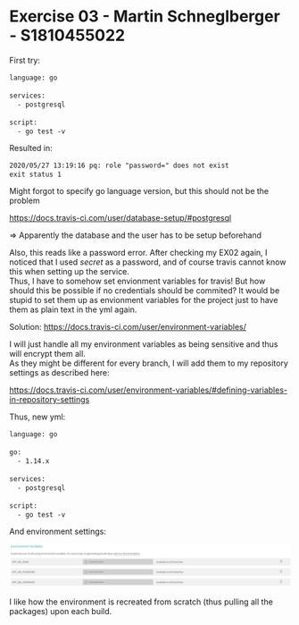 # Exercise 03 - Martin Schneglberger - S1810455022

First try:

```
language: go

services: 
  - postgresql

script:
  - go test -v
```

Resulted in:   

```
2020/05/27 13:19:16 pq: role "password=" does not exist
exit status 1
```

Might forgot to specify go language version, but this should not be the problem

https://docs.travis-ci.com/user/database-setup/#postgresql 

=> Apparently the database and the user has to be setup beforehand

Also, this reads like a password error. After checking my EX02 again, I noticed that I used *secret* as a password, and of course travis cannot know this when setting up the service.  
Thus, I have to somehow set envionment variables for travis!
But how should this be possible if no credentials should be commited? It would be stupid to set them up as envionment variables for the project just to have them as plain text in the yml again.

Solution: https://docs.travis-ci.com/user/environment-variables/

I will just handle all my environment variables as being sensitive and thus will encrypt them all.  
As they might be different for every branch, I will add them to my repository settings as described here:  

https://docs.travis-ci.com/user/environment-variables/#defining-variables-in-repository-settings
 
Thus, new yml:

```
language: go

go:
  - 1.14.x

services: 
  - postgresql

script:
  - go test -v
```

And environment settings:

![](./env_travis.png)


I like how the environment is recreated from scratch (thus pulling all the packages) upon each build.